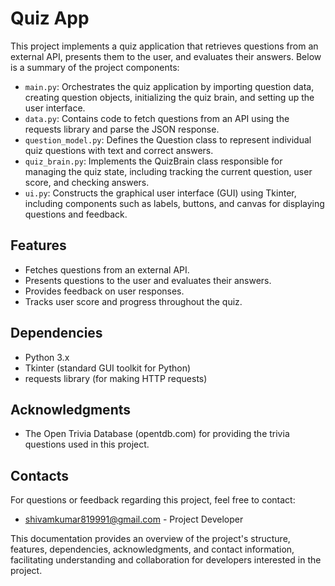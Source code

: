 # Quiz App

This project implements a quiz application that retrieves questions from an external API, presents them to the user, and evaluates their answers. Below is a summary of the project components:

- `main.py`: Orchestrates the quiz application by importing question data, creating question objects, initializing the quiz brain, and setting up the user interface.
- `data.py`: Contains code to fetch questions from an API using the requests library and parse the JSON response.
- `question_model.py`: Defines the Question class to represent individual quiz questions with text and correct answers.
- `quiz_brain.py`: Implements the QuizBrain class responsible for managing the quiz state, including tracking the current question, user score, and checking answers.
- `ui.py`: Constructs the graphical user interface (GUI) using Tkinter, including components such as labels, buttons, and canvas for displaying questions and feedback.

## Features

- Fetches questions from an external API.
- Presents questions to the user and evaluates their answers.
- Provides feedback on user responses.
- Tracks user score and progress throughout the quiz.

## Dependencies

- Python 3.x
- Tkinter (standard GUI toolkit for Python)
- requests library (for making HTTP requests)

## Acknowledgments

- The Open Trivia Database (opentdb.com) for providing the trivia questions used in this project.

## Contacts

For questions or feedback regarding this project, feel free to contact:

- [shivamkumar819991@gmail.com]() - Project Developer

This documentation provides an overview of the project's structure, features, dependencies, acknowledgments, and contact information, facilitating understanding and collaboration for developers interested in the project.
